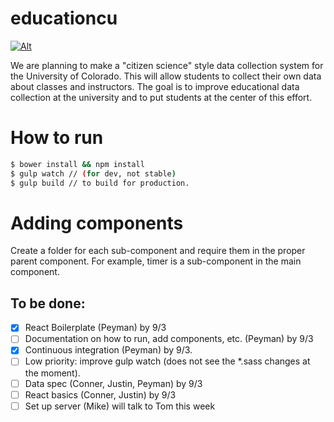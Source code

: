 # educationcu
[![Alt](https://travis-ci.org/wannabeCitizen/educationcu.svg?branch=master)](https://travis-ci.org/wannabeCitizen/educationcu)

We are planning to make a "citizen science" style data collection system for the University of Colorado. This will allow students to collect their own data about classes and instructors. The goal is to improve educational data collection at the university and to put students at the center of this effort.

# How to run
```bash
$ bower install && npm install
$ gulp watch // (for dev, not stable)
$ gulp build // to build for production.
```

# Adding components
Create a folder for each sub-component and require them in the proper parent component.
For example, timer is a sub-component in the main component.

## To be done:
- [X] React Boilerplate (Peyman) by 9/3
- [ ] Documentation on how to run, add components, etc. (Peyman) by 9/3
- [X] Continuous integration (Peyman) by 9/3.
- [ ] Low priority: improve gulp watch (does not see the *.sass changes at the moment).
- [ ] Data spec (Conner, Justin, Peyman) by 9/3
- [ ] React basics (Conner, Justin) by 9/3
- [ ] Set up server (Mike) will talk to Tom this week
